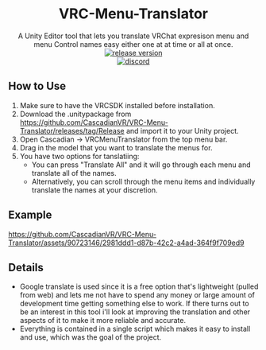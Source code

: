 <div align="center">

# VRC-Menu-Translator

A Unity Editor tool that lets you translate VRChat expresison menu and menu Control names easy either one at at time or all at once.
[![release version](https://img.shields.io/github/v/release/CascadianVR/VRC-Menu-Translator?style=for-the-badge)](https://github.com/CascadianVR/VRC-Menu-Translator/releases/latest)
<br>
[![discord](https://discordapp.com/api/guilds/522269252854480896/widget.png?style=shield)](https://discord.gg/q3g3fmR)

</div>

## How to Use
1. Make sure to have the VRCSDK installed before installation.
2. Download the .unitypackage from https://github.com/CascadianVR/VRC-Menu-Translator/releases/tag/Release and import it to your Unity project.
3. Open Cascadian -> VRCMenuTranslator from the top menu bar.
4. Drag in the model that you want to translate the menus for.
5. You have two options for tanslatiing:
    - You can press "Translate All" and it will go through each menu and translate all of the names.
    - Alternatively, you can scroll through the menu items and individually translate the names at your discretion.

## Example
https://github.com/CascadianVR/VRC-Menu-Translator/assets/90723146/2981ddd1-d87b-42c2-a4ad-364f9f709ed9

## Details
- Google translate is used since it is a free option that's lightweight (pulled from web) and lets me not have to spend any money or large amount of development time getting something else to work. If there turns out to be an interest in this tool i'll look at improving the translation and other aspects of it to make it more reliable and accurate.
- Everything is contained in a single script which makes it easy to install and use, which was the goal of the project.
